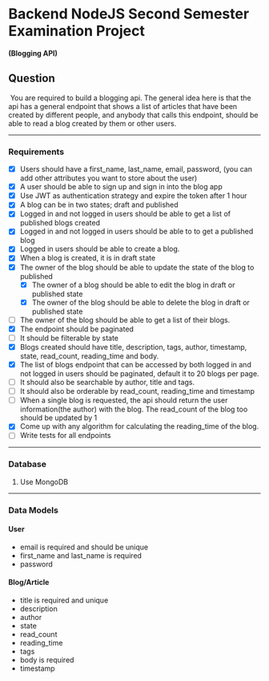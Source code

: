 # Backend NodeJS Second Semester Examination Project
**(Blogging API)**

## Question
​
You are required to build a blogging api. The general idea here is that the api has a general endpoint that shows a list of articles that have been created by different people, and anybody that calls this endpoint, should be able to read a blog created by them or other users.
___
### Requirements​
- [x] Users should have a first_name, last_name, email, password, (you can add other attributes you want to store about the user)
- [x] A user should be able to sign up and sign in into the blog app
- [x] Use JWT as authentication strategy and expire the token after 1 hour
- [x] A blog can be in two states; draft and published
- [x] Logged in and not logged in users should be able to get a list of published blogs created
- [x] Logged in and not logged in users should be able to to get a published blog
- [x] Logged in users should be able to create a blog.
- [x] When a blog is created, it is in draft state
- [x] The owner of the blog should be able to update the state of the blog to published
    - [x] The owner of a blog should be able to edit the blog in draft or published state
    - [x] The owner of the blog should be able to delete the blog in draft or published state
- [ ] The owner of the blog should be able to get a list of their blogs. 
- [x] The endpoint should be paginated
- [ ] It should be filterable by state
- [x] Blogs created should have title, description, tags, author, timestamp, state, read_count, reading_time and body.
- [x] The list of blogs endpoint that can be accessed by both logged in and not logged in users should be paginated, default it to 20 blogs per page. 
- [ ] It should also be searchable by author, title and tags.
- [ ] It should also be orderable by read_count, reading_time and timestamp
- [ ] When a single blog is requested, the api should return the user information(the author) with the blog. The read_count of the blog too should be updated by 1
- [x] Come up with any algorithm for calculating the reading_time of the blog.
- [ ] Write tests for all endpoints
___
### Database
1. Use MongoDB
___
### Data Models

#### User ​
- email is required and should be unique
- first_name and last_name is required
- password
​
#### Blog/Article
- title is required and unique
- description
- author
- state
- read_count
- reading_time
- tags
- body is required
- timestamp
